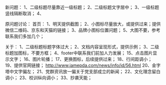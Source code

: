 新问题：
1、二级标题尽量靠近一级标题；
2、二级标题文字居中；
3、一级标题竖线隔断取消；
4、

原问题讨论：
首页：
1、明天提供截图；
2、小图标尽量放大，或提供过来；提供微信二维码、京东和天猫的链接；
3、品牌小图标位置问题；
5、大图不要，参考联系我们多加几个；

关于：
1、二级标题标题字体过大；
2、文档内容呈现形式，提供示例；
3、二级标题加图标，不要方框；
4、footer中联系我们前加人力发展；
15、点击图片显示文字；
16、图片轮播；
17、更换图标，后续提供过来；
18、行间距调小；
19、提供官网链接；
http://www.jamepda.com/news/info/id/56.html
20、金字塔中文字偏左；
21、党群资讯放一偏关于党支部成立的新闻；
22、文化理念留白调小；
23、校训纵向调小；
33、抄袭天能；
